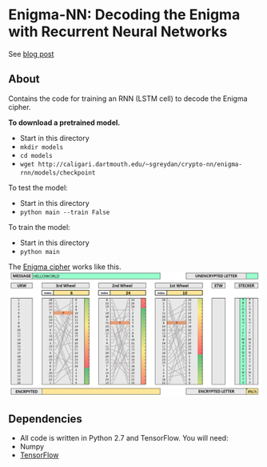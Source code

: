 Enigma-NN: Decoding the Enigma with Recurrent Neural Networks
=======
See [blog post](https://greydanus.github.io/2017/01/01/enigma-rnn/)

About
--------
Contains the code for training an RNN (LSTM cell) to decode the Enigma cipher.

**To download a pretrained model.**
* Start in this directory
* `mkdir models`
* `cd models`
* `wget http://caligari.dartmouth.edu/~sgreydan/crypto-nn/enigma-rnn/models/checkpoint`

To test the model:
* Start in this directory
* `python main --train False`

To train the model:
* Start in this directory
* `python main`

The [Enigma cipher](https://en.wikipedia.org/wiki/Enigma_machine) works like this.
![Enigma cipher](static/enigma.gif?raw=true)

Dependencies
--------
* All code is written in Python 2.7 and TensorFlow. You will need:
 * Numpy
 * [TensorFlow](https://www.tensorflow.org/versions/master/get_started/os_setup.html#pip_install)

